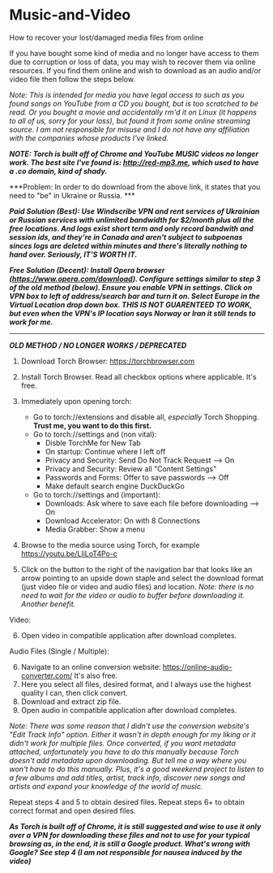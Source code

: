 # Music-and-Video
How to recover your lost/damaged media files from online


If you have bought some kind of media and no longer have access to them due to corruption or loss of data, you may wish to recover them via online resources. If you find them online and wish to download as an audio and/or video file then follow the steps below. 

*Note: This is intended for media you have legal access to such as you found songs on YouTube from a CD you bought, but is too scratched to be read. Or you bought a movie and accidentally rm'd it on Linux (it happens to all of us, sorry for your loss), but found it from some online streaming source. I am not responsible for misuse and I do not have any affiliation with the companies whose products I've linked.*

***NOTE: Torch is built off of Chrome and YouTube MUSIC videos no longer work. The best site I've found is: http://red-mp3.me, which used to have a .co domain, kind of shady.***

 ***Problem: In order to do download from the above link, it states that you need to "be" in Ukraine or Russia. ***
 
 ***Paid Solution (Best): Use Windscribe VPN and rent services of Ukrainian or Russian services with unlimited bandwidth for $2/month plus all the free locations. And logs exist short term and only record bandwith and session ids, and they're in Canada and aren't subject to subpoenas sinces logs are deleted within minutes and there's literally nothing to hand over. Seriously, IT'S WORTH IT.***
 
 ***Free Solution (Decent): Install Opera browser (https://www.opera.com/download). Configure settings similar to step 3 of the old method (below). Ensure you enable VPN in settings. Click on VPN box to left of address/search bar and turn it on. Select Europe in the Virtual Location drop down box. THIS IS NOT GUARENTEED TO WORK, but even when the VPN's IP location says Norway or Iran it still tends to work for me.***
 
_______________________________________________________________________________________________________________________________________
***OLD METHOD / NO LONGER WORKS / DEPRECATED***

1. Download Torch Browser: https://torchbrowser.com
2. Install Torch Browser. Read all checkbox options where applicable. It's free.
3. Immediately upon opening torch:

   + Go to torch://extensions and disable all, *especially* Torch Shopping. **Trust me, you want to do this first.**
   + Go to torch://settings and (non vital):
      + Disble TorchMe for New Tab
      + On startup: Continue where I left off
      + Privacy and Security: Send Do Not Track Request --> On
      + Privacy and Security: Review all "Content Settings"
      + Passwords and Forms: Offer to save passwords --> Off
      + Make default search engine DuckDuckGo
   + Go to torch://settings and (important):
      + Downloads: Ask where to save each file before downloading --> On
      + Download Accelerator: On with 8 Connections
      + Media Grabber: Show a menu
      
      
      
4. Browse to the media source using Torch, for example https://youtu.be/LIiLoT4Po-c

5. Click on the button to the right of the navigation bar that looks like an arrow pointing to an upside down staple and select the download format (just video file or video and audio files) and location. *Note: there is no need to wait for the video or audio to buffer before downloading it. Another benefit.* 

Video:

6. Open video in compatible application after download completes.

Audio Files (Single / Multiple):

6. Navigate to an online conversion website: https://online-audio-converter.com/ It's also free.
7. Here you select all files, desired format, and I always use the highest quality I can, then click convert.
8. Download and extract zip file.
9. Open audio in compatible application after download completes.

*Note: There was some reason that I didn't use the conversion website's "Edit Track Info" option. Either it wasn't in depth enough for my liking or it didn't work for multiple files. Once converted, if you want metadata attached, unfortunately you have to do this manually because Torch doesn't add metadata upon downloading. But tell me a way where you won't have to do this manually. Plus, it's a good weekend project to listen to a few albums and add titles, artist, track info, discover new songs and artists and expand your knowledge of the world of music.*


Repeat steps 4 and 5 to obtain desired files.
Repeat steps 6+ to obtain correct format and open desired files.


***As Torch is built off of Chrome, it is still suggested and wise to use it only over a VPN for downloading these files and not to use for your typical browsing as, in the end, it is still a Google product. What's wrong with Google? See step 4 (I am not responsible for nausea induced by the video)***
